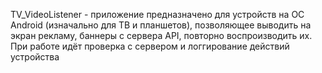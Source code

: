 TV_VideoListener - приложение предназначено для устройств на ОС Android (изначально для ТВ и планшетов), позволяющее выводить на экран рекламу, баннеры с сервера API, повторно воспроизводить их.
При работе идёт проверка с сервером и логгирование действий устройства

